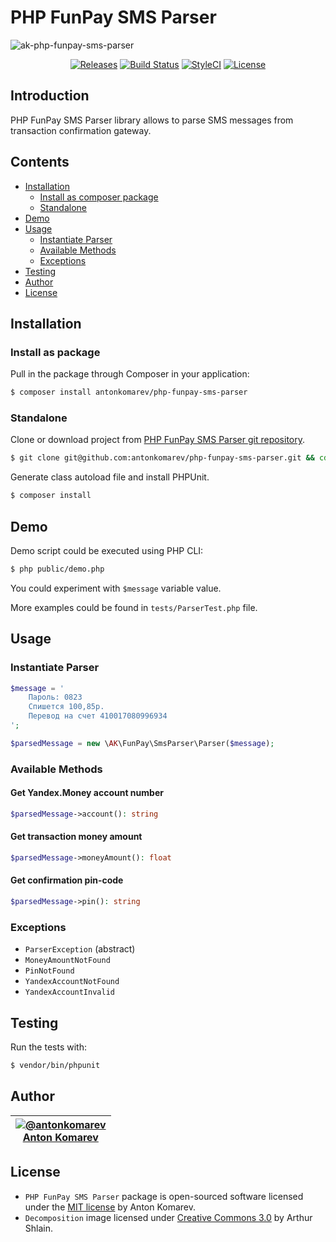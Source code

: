 # PHP FunPay SMS Parser

![ak-php-funpay-sms-parser](https://user-images.githubusercontent.com/1849174/42195292-ec2e0330-7e80-11e8-9069-6046946ccb25.png)

<p align="center">
<a href="https://github.com/antonkomarev/php-funpay-sms-parser/releases"><img src="https://img.shields.io/github/release/antonkomarev/php-funpay-sms-parser.svg?style=flat-square" alt="Releases"></a>
<a href="https://travis-ci.org/antonkomarev/php-funpay-sms-parser"><img src="https://img.shields.io/travis/antonkomarev/php-funpay-sms-parser/master.svg?style=flat-square" alt="Build Status"></a>
<a href="https://styleci.io/repos/139517157"><img src="https://styleci.io/repos/139517157/shield" alt="StyleCI"></a>
<a href="https://github.com/antonkomarev/php-funpay-sms-parser/blob/master/LICENSE"><img src="https://img.shields.io/github/license/antonkomarev/php-funpay-sms-parser.svg?style=flat-square" alt="License"></a>
</p>

## Introduction

PHP FunPay SMS Parser library allows to parse SMS messages from transaction confirmation gateway.

## Contents

- [Installation](#installation)
  - [Install as composer package](#install-as-package)
  - [Standalone](#standalone)
- [Demo](#demo)
- [Usage](#usage)
  - [Instantiate Parser](#instantiate-parser)
  - [Available Methods](#available-methods)
  - [Exceptions](#exceptions)
- [Testing](#testing)
- [Author](#author)
- [License](#license)

## Installation

### Install as package

Pull in the package through Composer in your application:

```sh
$ composer install antonkomarev/php-funpay-sms-parser
```

### Standalone

Clone or download project from [PHP FunPay SMS Parser git repository](https://github.com/antonkomarev/php-funpay-sms-parser).

```sh
$ git clone git@github.com:antonkomarev/php-funpay-sms-parser.git && cd ./php-funpay-sms-parser
```

Generate class autoload file and install PHPUnit.

```sh
$ composer install
```

## Demo

Demo script could be executed using PHP CLI:

```sh
$ php public/demo.php
```

You could experiment with `$message` variable value.

More examples could be found in `tests/ParserTest.php` file.

## Usage

### Instantiate Parser

```php
$message = '
    Пароль: 0823
    Спишется 100,85р.
    Перевод на счет 410017080996934
';

$parsedMessage = new \AK\FunPay\SmsParser\Parser($message);
```

### Available Methods

#### Get Yandex.Money account number

```php
$parsedMessage->account(): string
```

#### Get transaction money amount

```php
$parsedMessage->moneyAmount(): float
```

#### Get confirmation pin-code

```php
$parsedMessage->pin(): string
```

### Exceptions

- `ParserException` (abstract)
- `MoneyAmountNotFound`
- `PinNotFound`
- `YandexAccountNotFound`
- `YandexAccountInvalid`

## Testing

Run the tests with:

```sh
$ vendor/bin/phpunit
```

## Author

| <a href="https://github.com/antonkomarev">![@antonkomarev](https://avatars.githubusercontent.com/u/1849174?s=110)<br />Anton Komarev</a> |
| :---: |

## License

- `PHP FunPay SMS Parser` package is open-sourced software licensed under the [MIT license](LICENSE) by Anton Komarev.
- `Decomposition` image licensed under [Creative Commons 3.0](https://creativecommons.org/licenses/by/3.0/us/) by Arthur Shlain.

